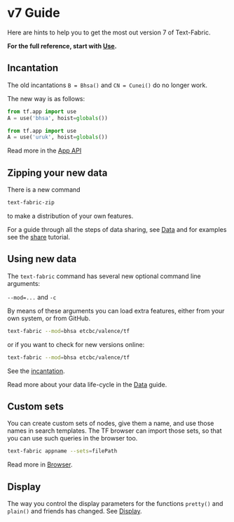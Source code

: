 # v7 Guide

Here are hints to help you to get the most out version 7 of Text-Fabric.

**For the full reference, start with [Use](Use.md).**

## Incantation 

The old incantations `B = Bhsa()` and `CN = Cunei()` do no longer work.

The new way is as follows:

```python
from tf.app import use
A = use('bhsa', hoist=globals())
```

```python
from tf.app import use
A = use('uruk', hoist=globals())
```

Read more in the [App API](../Api/App.md#incantation)

## Zipping your new data

There is a new command

```sh
text-fabric-zip
```

to make a distribution of your own features.

For a guide through all the steps of data sharing, see [Data](../Api/Data.md)
and for examples see the
[share]({{an}}/app-bhsa/blob/master/tutorial/share.ipynb)
tutorial.

## Using new data

The `text-fabric` command has several new optional command line arguments: 

`--mod=...` and `-c`

By means of these arguments you can load extra features, either from your own
system, or from GitHub.

```sh
text-fabric --mod=bhsa etcbc/valence/tf
```

or if you want to check for new versions online:

```sh
text-fabric --mod=bhsa etcbc/valence/tf
```

See the [incantation](../Api/App.md#incantation).

Read more about your data life-cycle in the [Data](../Api/Data.md) guide.

## Custom sets

You can create custom sets of nodes, give them a name, and use those names
in search templates. 
The TF browser can import those sets, so that you can use such queries in the browser too.

```sh
text-fabric appname --sets=filePath
```

Read more in [Browser](Browser.md#custom-sets).

## Display

The way you control the display parameters for the functions `pretty()` and `plain()`
and friends has changed. See [Display](../Api/App.md#display).
